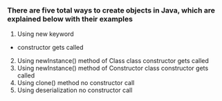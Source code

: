 ### There are five total ways to create objects in Java, which are explained below with their examples

1. Using new keyword 
* constructor gets called
2. Using newInstance() method of Class class constructor gets called
3. Using newInstance() method of Constructor class constructor gets called
4. Using clone() method no constructor call
5. Using deserialization no constructor call
